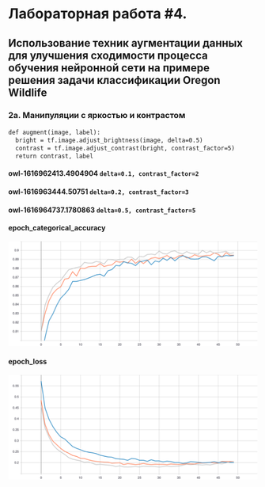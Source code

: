 # Лабораторная работа #4.
## Использование техник аугментации данных для улучшения сходимости процесса обучения нейронной сети на примере решения задачи классификации Oregon Wildlife
### 2a. Манипуляции с яркостью и контрастом
```
def augment(image, label):
  bright = tf.image.adjust_brightness(image, delta=0.5)
  contrast = tf.image.adjust_contrast(bright, contrast_factor=5)
  return contrast, label
```
#### owl-1616962413.4904904 ```delta=0.1, contrast_factor=2 ```
#### owl-1616963444.50751 ```delta=0.2, contrast_factor=3 ```
#### owl-1616964737.1780863 ```delta=0.5, contrast_factor=5 ```

#### epoch_categorical_accuracy
<img src="https://raw.githubusercontent.com/NikitaShulgan/Laba4/main/For_Readme/a_epoch_categorical_accuracy.svg">

#### epoch_loss
<img src="https://raw.githubusercontent.com/NikitaShulgan/Laba4/main/For_Readme/a_epoch_loss.svg">
